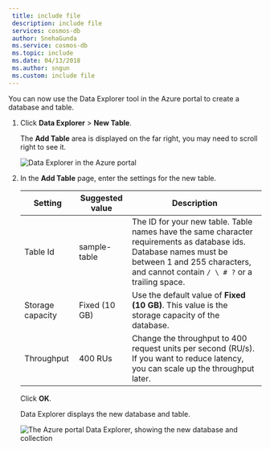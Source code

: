```yaml
---
 title: include file
 description: include file
 services: cosmos-db
 author: SnehaGunda
 ms.service: cosmos-db
 ms.topic: include
 ms.date: 04/13/2018
 ms.author: sngun
 ms.custom: include file
---
```


You can now use the Data Explorer tool in the Azure portal to create a database and table. 

1. Click **Data Explorer** > **New Table**. 
    
    The **Add Table** area is displayed on the far right, you may need to scroll right to see it.

    ![Data Explorer in the Azure portal](./media/cosmos-db-create-table/azure-cosmosdb-data-explorer.png)

2. In the **Add Table** page, enter the settings for the new table.

    Setting|Suggested value|Description
    ---|---|---
    Table Id|sample-table|The ID for your new table. Table names have the same character requirements as database ids. Database names must be between 1 and 255 characters, and cannot contain `/ \ # ?` or a trailing space.
    Storage capacity| Fixed (10 GB)|Use the default value of **Fixed (10 GB)**. This value is the storage capacity of the database.
    Throughput|400 RUs|Change the throughput to 400 request units per second (RU/s). If you want to reduce latency, you can scale up the throughput later.

    Click **OK**.

    Data Explorer displays the new database and table.

    ![The Azure portal Data Explorer, showing the new database and collection](./media/cosmos-db-create-table/azure-cosmos-db-new-table.png)